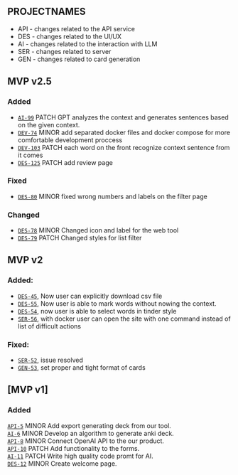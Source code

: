## PROJECTNAMES
- API - changes related to the API service
- DES - changes related to the UI/UX
- AI - changes related to the interaction with LLM
- SER - changes related to server
- GEN - changes related to card generation
## MVP v2.5
### Added
- [`AI-99`](https://github.com/AnkiGen/anki_deck/issues/99) PATCH GPT analyzes the context and generates sentences based on the given context.
- [`DEV-74`](https://github.com/AnkiGen/anki_deck/issues/74) MINOR add separated docker files and docker compose for more comfortable development proccess
- [`DEV-103`](https://github.com/AnkiGen/anki_deck/issues/103) PATCH each word on the front recognize context sentence from it comes
- [`DES-125`](https://github.com/AnkiGen/anki_deck/issues/125) PATCH add review page
### Fixed
- [`DES-80`](https://github.com/AnkiGen/anki_deck/issues/80) MINOR fixed wrong numbers and labels on the filter page
### Changed
- [`DES-78`](https://github.com/AnkiGen/anki_deck/issues/78) MINOR Changed icon and label for the web tool
- [`DES-79`](https://github.com/AnkiGen/anki_deck/issues/79) PATCH Changed styles for list filter

## MVP v2  
### Added:  
- [`DES-45`](https://github.com/AnkiGen/anki_deck/issues/45), Now user can explicitly download csv file  
- [`DES-55`](https://github.com/AnkiGen/anki_deck/issues/55), Now user is able to mark words without nowing the context.      
- [`DES-54`](https://github.com/AnkiGen/anki_deck/issues/54), now user is able to select words in tinder style  
- [`SER-56`](https://github.com/AnkiGen/anki_deck/issues/56), with docker user can open the site with one command instead of list of difficult actions
### Fixed:  
- [`SER-52`](https://github.com/AnkiGen/anki_deck/issues/52), issue resolved  
- [`GEN-53`](https://github.com/AnkiGen/anki_deck/issues/53), set proper and tight format of cards
## [MVP v1]
### Added
[`API-5`](https://github.com/AnkiGen/anki_deck/issues/5) MINOR Add export generating deck from our tool.  
[`AI-6`](https://github.com/AnkiGen/anki_deck/issues/6) MINOR Develop an algorithm to generate anki deck.  
[`API-8`](https://github.com/AnkiGen/anki_deck/issues/8) MINOR Connect OpenAI API to the our product.  
[`API-10`](https://github.com/AnkiGen/anki_deck/issues/10) PATCH Add functionality to the forms.  
[`AI-11`](https://github.com/AnkiGen/anki_deck/issues/11) PATCH Write high quality code promt for AI.  
[`DES-12`](https://github.com/AnkiGen/anki_deck/issues/12) MINOR Create welcome page.
